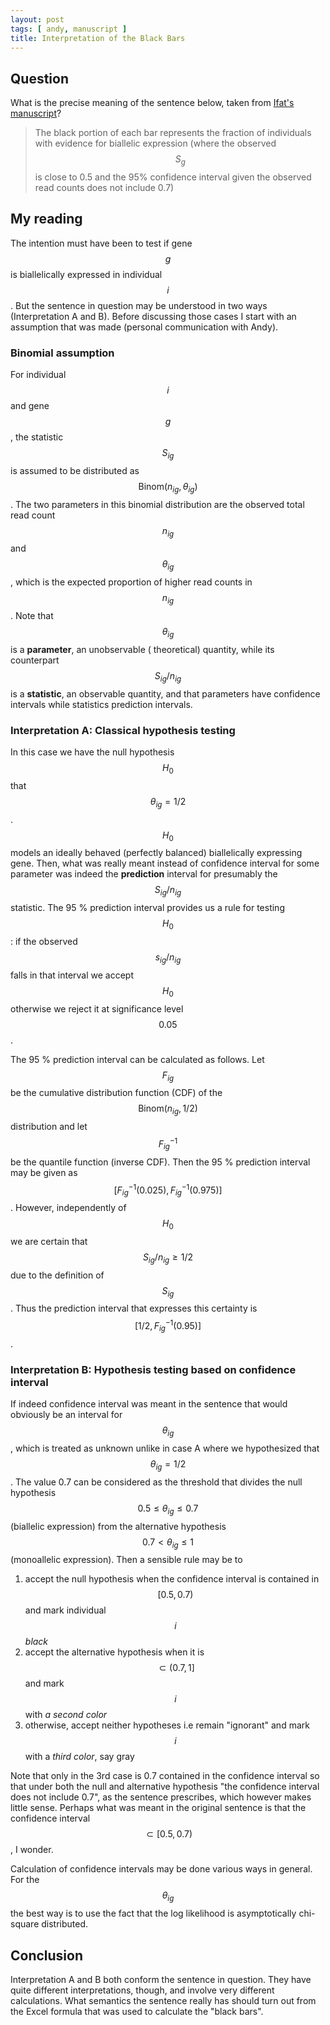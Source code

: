 ```yaml
---
layout: post
tags: [ andy, manuscript ]
title: Interpretation of the Black Bars
---
```


## Question

What is the precise meaning of the sentence below, taken from [Ifat's manuscript][ifat]?

>The black portion of each bar represents the fraction of individuals with evidence for biallelic expression (where the observed $$S_g$$ is close to 0.5 and the 95% confidence interval given the observed read counts does not include 0.7)

## My reading

The intention must have been to test if gene $$g$$ is biallelically expressed in individual $$i$$.  But the sentence in question may be understood in two ways (Interpretation A and B).  Before discussing those cases I start with an assumption that was made (personal communication with Andy).

### Binomial assumption

For individual $$i$$ and gene $$g$$, the statistic $$S_{ig}$$ is assumed to be distributed as $$\mathrm{Binom}(n_{ig}, \theta_{ig})$$.  The two parameters in this binomial distribution are the observed total read count $$n_{ig}$$ and $$\theta_{ig}$$, which is the expected proportion of higher read counts in $$n_{ig}$$.  Note that  $$\theta_{ig}$$ is a **parameter**, an unobservable ( theoretical) quantity, while its counterpart $$S_{ig} / n_{ig}$$ is a **statistic**, an observable quantity, and that parameters have confidence intervals while statistics prediction intervals.

### Interpretation A: Classical hypothesis testing

In this case we have the null hypothesis $$H_0$$ that $$\theta_{ig} = 1/2$$.  $$H_0$$ models an ideally behaved (perfectly balanced) biallelically expressing gene.  Then, what was really meant instead of confidence interval for some parameter was indeed the **prediction** interval for presumably the $$S_{ig}/n_{ig}$$ statistic.  The 95 % prediction interval provides us a rule for testing $$H_0$$: if the observed $$s_{ig}/n_{ig}$$ falls in that interval we accept $$H_0$$ otherwise we reject it at significance level $$0.05$$.

The 95 % prediction interval can be calculated as follows. Let $$F_{ig}$$ be the cumulative distribution function (CDF) of the $$\mathrm{Binom}(n_{ig}, 1/2)$$ distribution and let  $$F_{ig}^{-1}$$ be the quantile function (inverse CDF).  Then the 95 % prediction interval may be given as $$[F_{ig}^{-1}(0.025), F_{ig}^{-1}(0.975)]$$.  However, independently of $$H_0$$ we are certain that $$S_{ig}/n_{ig}\ge 1/2$$ due to the definition of $$S_{ig}$$.  Thus the prediction interval that expresses this certainty is $$[1/2, F_{ig}^{-1}(0.95)]$$.

### Interpretation B: Hypothesis testing based on confidence interval

If indeed confidence interval was meant in the sentence that would obviously be an interval for $$\theta_{ig}$$, which is treated as unknown unlike in case A where we hypothesized that $$\theta_{ig} = 1/2$$.  The value 0.7 can be considered as the threshold that divides the null hypothesis $$0.5 \le \theta_{ig} \le 0.7$$ (biallelic expression) from the alternative hypothesis $$0.7 < \theta_{ig} \le 1$$ (monoallelic expression).  Then a sensible rule may be to

1. accept the null hypothesis when the confidence interval is contained in $$[0.5, 0.7)$$ and mark individual $$i$$ *black*
2. accept the alternative hypothesis when it is $$\subset (0.7, 1]$$ and mark $$i$$ with *a second color*
3. otherwise, accept neither hypotheses i.e remain "ignorant" and mark $$i$$ with a *third color*, say gray

Note that only in the 3rd case is 0.7 contained in the confidence interval so that under both the null and alternative hypothesis "the confidence interval does not include 0.7", as the sentence prescribes, which however makes little sense.  Perhaps what was meant in the original sentence is that the confidence interval $$\subset [0.5, 0.7)$$, I wonder.

Calculation of confidence intervals may be done various ways in general.  For the $$\theta_{ig}$$ the best way is to use the fact that the log likelihood is asymptotically chi-square distributed.

## Conclusion

Interpretation A and B both conform the sentence in question.  They have quite different interpretations, though, and involve very different calculations.  What semantics the sentence really has should turn out from the Excel formula that was used to calculate the "black bars".

[ifat]: https://docs.google.com/document/d/1cWd4UH98SJR5lihDihC0ZO-C_A1-8MQ5COcixxCLzHE/edit
